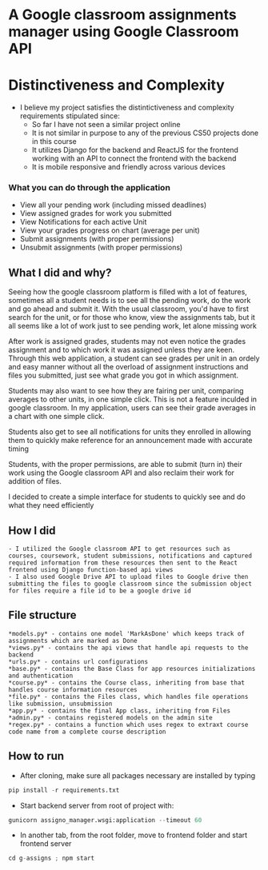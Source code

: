 # A Google classroom assignments manager using Google Classroom API

# Distinctiveness and Complexity
- I believe my project satisfies the distintictiveness and complexity requirements stipulated since:
    + So far I have not seen a similar project online
    + It is not similar in purpose to any of the previous CS50 projects done in this course
    + It utilizes Django for the backend and ReactJS for the frontend working with an API to connect the frontend with the backend
    + It is mobile responsive and friendly across various devices

### What you can do through the application
+ View all your pending work (including missed deadlines)
+ View assigned grades for work you submitted
+ View Notifications for each active Unit
+ View your grades progress on chart (average per unit)
+ Submit assignments (with proper permissions)
+ Unsubmit assignments (with proper permissions)

## What I did and why?
Seeing how the google classroom platform is filled with a lot of features, sometimes all a student needs is to see all the pending work, do the work and go ahead and submit it. With the usual classroom, you'd have to first search for the unit, or for those who know, view the assignments tab, but it all seems like a lot of work just to see pending work, let alone missing work

After work is assigned grades, students may not even notice the grades assignment and to which work it was assigned unless they are keen. Through this web application, a student can see grades per unit in an ordely and easy manner without all the overload of assignment instructions and files you submitted, just see what grade you got in which assignment.

Students may also want to see how they are fairing per unit, comparing averages to other units, in one simple click. This is not a feature inculded in google classroom. In my application, users can see their grade averages in a chart with one simple click.

Students also get to see all notifications for units they enrolled in allowing them to quickly make reference for an announcement made with accurate timing

Students, with the proper permissions, are able to submit (turn in) their work using the Google classroom API and also reclaim their work for addition of files.

I decided to create a simple interface for students to quickly see and do what they need efficiently

## How I did
    - I utilized the Google classroom API to get resources such as courses, coursework, student submissions, notifications and captured required information from these resources then sent to the React frontend using Django function-based api views
    - I also used Google Drive API to upload files to Google drive then submitting the files to google classroom since the submission object for files require a file id to be a google drive id

## File structure
    *models.py* - contains one model 'MarkAsDone' which keeps track of assignments which are marked as Done
    *views.py* - contains the api views that handle api requests to the backend
    *urls.py* - contains url configurations
    *base.py* - contains the Base Class for app resources initializations and authentication
    *course.py* - contains the Course class, inheriting from base that handles course information resources
    *file.py* - contains the Files class, which handles file operations like submission, unsubmission
    *app.py* - contains the final App class, inheriting from Files
    *admin.py* - contains registered models on the admin site
    *regex.py* - contains a function which uses regex to extraxt course code name from a complete course description

## How to run
- After cloning, make sure all packages necessary are installed by typing
```python
pip install -r requirements.txt
```
- Start backend server from root of project with: 
```python
gunicorn assigno_manager.wsgi:application --timeout 60
```
- In another tab, from the root folder, move to frontend folder and start frontend server
```python
cd g-assigns ; npm start
```
